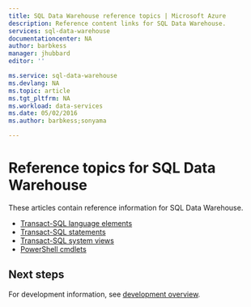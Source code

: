 ```yaml
---
title: SQL Data Warehouse reference topics | Microsoft Azure
description: Reference content links for SQL Data Warehouse.
services: sql-data-warehouse
documentationcenter: NA
author: barbkess
manager: jhubbard
editor: ''

ms.service: sql-data-warehouse
ms.devlang: NA
ms.topic: article
ms.tgt_pltfrm: NA
ms.workload: data-services
ms.date: 05/02/2016
ms.author: barbkess;sonyama

---
```

# Reference topics for SQL Data Warehouse
These articles contain reference information for SQL Data Warehouse.

* [Transact-SQL language elements](sql-data-warehouse-reference-tsql-language-elements.md)
* [Transact-SQL statements](sql-data-warehouse-reference-tsql-statements.md)
* [Transact-SQL system views](sql-data-warehouse-reference-tsql-system-views.md)
* [PowerShell cmdlets](sql-data-warehouse-reference-powershell-cmdlets.md)

## Next steps
For development information, see [development overview](sql-data-warehouse-overview-develop.md).

<!--Image references-->

<!--Article references-->
[development overview]: sql-data-warehouse-overview-develop.md
[Transact-SQL language elements]: sql-data-warehouse-reference-tsql-language-elements.md
[Transact-SQL statements]: sql-data-warehouse-reference-tsql-statements.md
[Transact-SQL system views]: sql-data-warehouse-reference-tsql-system-views.md
[PowerShell cmdlets]: sql-data-warehouse-reference-powershell-cmdlets.md


<!--MSDN references-->
